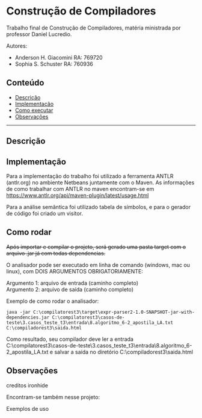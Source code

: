 # Construção de Compiladores

Trabalho final de Construção de Compiladores, matéria ministrada por professor Daniel Lucredio.

Autores: 
- Anderson H. Giacomini RA: 769720
- Sophia S. Schuster RA: 760936

## Conteúdo
- [Descrição](#descricao)
- [Implementação](#implementacao)
- [Como executar](#como)
- [Observações](#obs)

*******

<div id='descricao'>

## Descrição


  
<div id='implementacao'>

## Implementação

Para a implementação do trabalho foi utilizado a ferramenta ANTLR (antlr.org) no ambiente Netbeans juntamente com o Maven. As informações de como trabalhar com ANTLR no maven encontram-se em https://www.antlr.org/api/maven-plugin/latest/usage.html

Para a análise semântica foi utilizado tabela de símbolos, e para o gerador de código foi criado um visitor.

<div id='como'>

## Como rodar

<strike>Após importar e compilar o projeto, será gerado uma pasta target com o arquivo .jar já com todas dependencias.</strike>
  
O analisador pode ser executado em linha de comando (windows, mac ou linux), com DOIS ARGUMENTOS OBRIGATORIAMENTE:
  
Argumento 1: arquivo de entrada (caminho completo)<br>
Argumento 2: arquivo de saída (caminho completo)

Exemplo de como rodar o analisador:

```
java -jar C:\compilatorest3\target\expr-parser2-1.0-SNAPSHOT-jar-with-dependencies.jar C:\compilatorest3\casos-de-teste\3.casos_teste_t3\entrada\8.algoritmo_6-2_apostila_LA.txt C:\compiladorest3\saida.html
```

Como resultado, seu compilador deve ler a entrada C:\compilatorest3\casos-de-teste\3.casos_teste_t3\entrada\8.algoritmo_6-2_apostila_LA.txt e salvar a saída no diretório C:\compiladorest3\saida.html

<div id='obs'>

## Observações
  
creditos ironhide

Encontram-se também nesse projeto:
  
  Exemplos de uso


